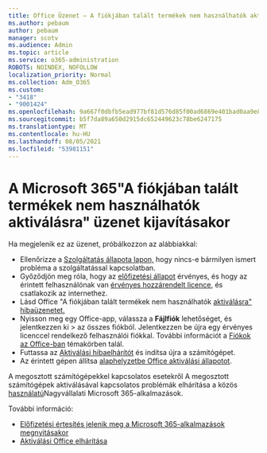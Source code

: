 ```yaml
---
title: Office Üzenet – A fiókjában talált termékek nem használhatók aktiválásra
ms.author: pebaum
author: pebaum
manager: scotv
ms.audience: Admin
ms.topic: article
ms.service: o365-administration
ROBOTS: NOINDEX, NOFOLLOW
localization_priority: Normal
ms.collection: Adm_O365
ms.custom:
- "3418"
- "9001424"
ms.openlocfilehash: 9a667f0dbfb5ead977bf81d576d85f00ad6869e401bad0aa9e833e7fb75b78e3
ms.sourcegitcommit: b5f7da89a650d2915dc652449623c78be6247175
ms.translationtype: MT
ms.contentlocale: hu-HU
ms.lasthandoff: 08/05/2021
ms.locfileid: "53981151"
---
```

# <a name="fixing-the-microsoft-365-apps-the-products-we-found-in-your-account-cant-be-used-to-activate-message"></a>A Microsoft 365"A fiókjában talált termékek nem használhatók aktiválásra" üzenet kijavításakor

Ha megjelenik ez az üzenet, próbálkozzon az alábbiakkal:

- Ellenőrizze a [Szolgáltatás állapota lapon,](https://docs.microsoft.com/office365/enterprise/view-service-health) hogy nincs-e bármilyen ismert probléma a szolgáltatással kapcsolatban.
- Győződjön meg róla, hogy az [előfizetési állapot](https://support.office.com/article/0d23d3c0-c19c-4b2f-9845-5344fedc4380#bkmk_checksubscription) érvényes, és hogy az érintett felhasználónak van [érvényes hozzárendelt licence](https://support.office.com/article/997596B5-4173-4627-B915-36ABAC6786DC), és csatlakozik az internethez. 
- Lásd Office "A fiókjában talált termékek nem használhatók [aktiválásra" hibaüzenetet.](https://support.office.com/article/c9f9a0b3-5aae-4131-8077-21e6a59f141e)
- Nyisson meg egy Office-app, válassza a **Fájlfiók** lehetőséget, és jelentkezzen ki  >  az összes fiókból. Jelentkezzen be újra egy érvényes licenccel rendelkező felhasználói fiókkal. További információt a [Fiókok az Office-ban](https://support.office.com/article/628ea040-f265-49de-b986-be09c3ebf8a9) témakörben talál.
- Futtassa az [Aktiválási hibaelhárítót](https://aka.ms/SARA-OfficeActivation-Alchemy) és indítsa újra a számítógépet.
- Az érintett gépen állítsa [alaphelyzetbe Office aktiválási állapotot](https://docs.microsoft.com/office365/troubleshoot/activation/reset-office-365-proplus-activation-state).

A megosztott számítógépekkel kapcsolatos esetekről A megosztott számítógépek aktiválásával kapcsolatos problémák elhárítása a közös [használatú](https://docs.microsoft.com/deployoffice/troubleshoot-shared-computer-activation)Nagyvállalati Microsoft 365-alkalmazások.

További információ: 
- [Előfizetési értesítés jelenik meg a Microsoft 365-alkalmazások megnyitásakor](https://support.office.com/article/4cabe32c-f594-4c0e-9191-3d3ade10cceb)
- [Aktiválási Office elhárítása](https://support.office.com/article/0d23d3c0-c19c-4b2f-9845-5344fedc4380)
